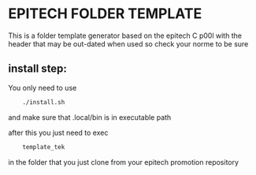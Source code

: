 # EPITECH FOLDER TEMPLATE

This is a folder template generator based on the epitech C p00l with the header that may be out-dated when used so check your norme to be sure

## install step:
You only need to use 
```sh
    ./install.sh
```
and make sure that .local/bin is in executable path

after this you just need to exec
```sh
    template_tek
```
in the folder that you just clone from your epitech promotion repository

